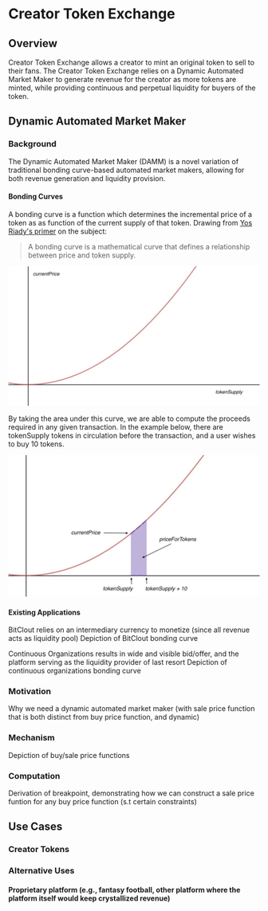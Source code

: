 # Creator Token Exchange

## Overview

Creator Token Exchange allows a creator to mint an original token to sell to their fans. The Creator Token Exchange relies on a Dynamic Automated Market Maker to generate revenue for the creator as more tokens are minted, while providing continuous and perpetual liquidity for buyers of the token.

## Dynamic Automated Market Maker

### Background

The Dynamic Automated Market Maker (DAMM) is a novel variation of traditional bonding curve-based automated market makers, allowing for both revenue generation and liquidity provision.

#### Bonding Curves


A bonding curve is a function which determines the incremental price of a token as as function of the current supply of that token. Drawing from [Yos Riady's primer](https://yos.io/2018/11/10/bonding-curves/#bonding-curves) on the subject:

> A bonding curve is a mathematical curve that defines a relationship between price and token supply.

![Bonding Curve](bonding_curve.jpeg)

By taking the area under this curve, we are able to compute the proceeds required in any given transaction. In the example below, there are tokenSupply tokens in circulation before the transaction, and a user wishes to buy 10 tokens. 

![Bonding Curve Transaction](bonding_curve_transaction.jpeg)

#### Existing Applications

BitClout relies on an intermediary currency to monetize (since all revenue acts as liquidity pool)
Depiction of BitClout bonding curve

Continuous Organizations results in wide and visible bid/offer, and the platform serving as the liquidity provider of last resort
Depiction of continuous organizations bonding curve

### Motivation

Why we need a dynamic automated market maker (with sale price function that is both distinct from buy price function, and dynamic)

### Mechanism

Depiction of buy/sale price functions

### Computation

Derivation of breakpoint, demonstrating how we can construct a sale price funtion for any buy price function (s.t certain constraints)

## Use Cases

### Creator Tokens

### Alternative Uses

#### Proprietary platform (e.g., fantasy football, other platform where the platform itself would keep crystallized revenue)